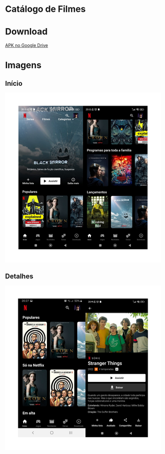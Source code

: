 # Catálogo de Filmes

# Download

[APK no Google Drive](https://drive.google.com/file/d/18FauOWnyU_lO0ktlWkOrNgK4C5MX3p6y/view?usp=share_link)

# Imagens

## Início 

![tela](/readme/f1.png)

## Detalhes

![tela](/readme/f2.png)

